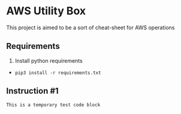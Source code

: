 # AWS Utility Box

This project is aimed to be a sort of cheat-sheet for AWS operations

## Requirements

1. Install python requirements
  * `pip3 install -r requirements.txt`

## Instruction #1
`This is a temporary test code block`
